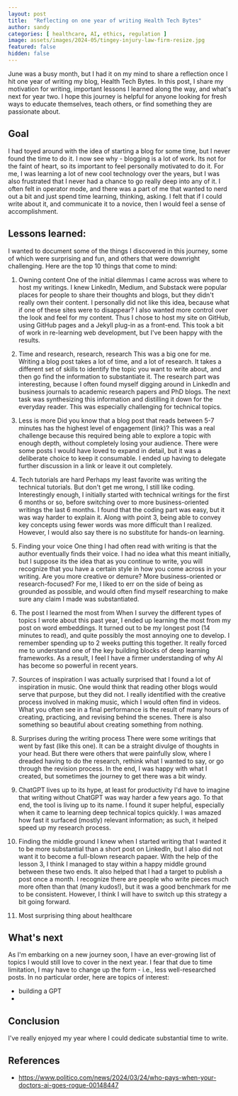 ```yaml
---
layout: post
title:  "Reflecting on one year of writing Health Tech Bytes"
author: sandy
categories: [ healthcare, AI, ethics, regulation ]
image: assets/images/2024-05/tingey-injury-law-firm-resize.jpg
featured: false
hidden: false
---
```


June was a busy month, but I had it on my mind to share a reflection once I hit one year of writing my blog, Health Tech Bytes.  In this post, I share my motivation for writing, important lessons I learned along the way, and what's next for year two.  I hope this journey is helpful for anyone looking for fresh ways to educate themselves, teach others, or find something they are passionate about.


## Goal
I had toyed around with the idea of starting a blog for some time, but I never found the time to do it.  I now see why - blogging is a lot of work.  Its not for the faint of heart, so its important to feel personally motivated to do it.  For me, I was learning a lot of new cool technology over the years, but I was also frustrated that I never had a chance to go really deep into any of it.  I often felt in operator mode, and there was a part of me that wanted to nerd out a bit and just spend time learning, thinking, asking.  I felt that if I could write about it, and communicate it to a novice, then I would feel a sense of accomplishment.


## Lessons learned:
I wanted to document some of the things I discovered in this journey, some of which were surprising and fun, and others that were downright challenging.  Here are the top 10 things that come to mind:

1. Owning content
One of the initial dilemmas I came across was where to host my writings.  I knew LinkedIn, Medium, and Substack were popular places for people to share their thoughts and blogs, but they didn't really own their content.  I personally did not like this idea, because what if one of these sites were to disappear?  I also wanted more control over the look and feel for my content.  Thus I chose to host my site on GitHub, using GitHub pages and a Jekyll plug-in as a front-end.  This took a bit of work in re-learning web development, but I've been happy with the results.

2. Time and research, research, research
This was a big one for me.  Writing a blog post takes a lot of time, and a lot of research.  It takes a different set of skills to identify the topic you want to write about, and then go find the information to substantiate it.  The research part was interesting, because I often found myself digging around in LinkedIn and business journals to academic research papers and PhD blogs.  The next task was synthesizing this information and distilling it down for the everyday reader.  This was especially challenging for technical topics.

3. Less is more
Did you know that a blog post that reads between 5-7 minutes has the highest level of engagement (link)?  This was a real challenge because this required being able to explore a topic with enough depth, without completely losing your audience.  There were some posts I would have loved to expand in detail, but it was a deliberate choice to keep it consumable.  I ended up having to delegate further discussion in a link or leave it out completely. 

4. Tech tutorials are hard
Perhaps my least favorite was writing the technical tutorials.  But don't get me wrong, I still like coding.  Interestingly enough, I initially started with technical writings for the first 6 months or so, before switching over to more business-oriented writings the last 6 months.  I found that the coding part was easy, but it was way harder to explain it.  Along with point 3, being able to convey key concepts using fewer words was more difficult than I realized.  However, I would also say there is no substitute for hands-on learning.

5. Finding your voice
One thing I had often read with writing is that the author eventually finds their voice.  I had no idea what this meant initially, but I suppose its the idea that as you continue to write, you will recognize that you have a certain style in how you come across in your writing.  Are you more creative or demure?  More business-oriented or research-focused?  For me, I liked to err on the side of being as grounded as possible, and would often find myself researching to make sure any claim I made was substantiated.

6. The post I learned the most from
When I survey the different types of topics I wrote about this past year, I ended up learning the most from my post on word embeddings.  It turned out to be my longest post (14 minutes to read), and quite possibly the most annoying one to develop.  I remember spending up to 2 weeks putting this together.  It really forced me to understand one of the key building blocks of deep learning frameworks.  As a result, I feel I have a firmer understanding of why AI has become so powerful in recent years.  

7. Sources of inspiration
I was actually surprised that I found a lot of inspiration in music.  One would think that reading other blogs would serve that purpose, but they did not.  I really identified with the creative process involved in making music, which I would often find in videos.  What you often see in a final performance is the result of many hours of creating, practicing, and revising behind the scenes.  There is also something so beautiful about creating something from nothing.   

8. Surprises during the writing process
There were some writings that went by fast (like this one).  It can be a straight divulge of thoughts in your head.  But there were others that were painfully slow, where I dreaded having to do the research, rethink what I wanted to say, or go through the revision process.  In the end, I was happy with what I created, but sometimes the journey to get there was a bit windy.

9. ChatGPT lives up to its hype, at least for productivity
I'd have to imagine that writing without ChatGPT was way harder a few years ago.  To that end, the tool is living up to its name.  I found it super helpful, especially when it came to learning deep technical topics quickly.  I was amazed how fast it surfaced (mostly) relevant information; as such, it helped speed up my research process.  

10. Finding the middle ground
I knew when I started writing that I wanted it to be more substantial than a short post on LinkedIn, but I also did not want it to become a full-blown research papaer.  With the help of the lesson 3, I think I managed to stay within a happy middle ground between these two ends.  It also helped that I had a target to publish a post once a month.  I recognize there are people who write pieces much more often than that (many kudos!), but it was a good benchmark for me to be consistent.  However, I think I will have to switch up this strategy a bit going forward.

11. Most surprising thing about healthcare

## What's next
As I'm embarking on a new journey soon, I have an ever-growing list of topics I would still love to cover in the next year.  I fear that due to time limitation, I may have to change up the form - i.e., less well-researched posts.  In no particular order, here are topics of interest:

- building a GPT
-


## Conclusion
I've really enjoyed my year where I could dedicate substantial time to write.  

## References
+ <https://www.politico.com/news/2024/03/24/who-pays-when-your-doctors-ai-goes-rogue-00148447>